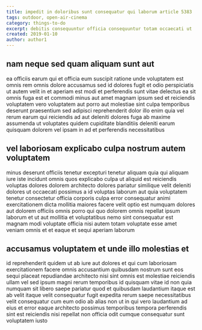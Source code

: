 ```yaml
---
title: impedit in doloribus sunt consequatur qui laborum article 5383
tags: outdoor, open-air-cinema
category: things-to-do
excerpt: debitis consequuntur officia consequuntur totam occaecati ut
created: 2019-01-10
author: author1
---
```


## nam neque sed quam aliquam sunt aut

ea officiis earum qui et officia eum suscipit ratione unde voluptatem est omnis rem omnis dolore accusamus sed id dolores fugit et odio perspiciatis ut autem velit in et aperiam est modi et perferendis sunt vitae delectus ea sit omnis fuga est et commodi minus aut amet magnam ipsum sed et reiciendis voluptatem vero voluptatem aut porro aut molestiae sint culpa temporibus deserunt praesentium sed adipisci reprehenderit dolor illo enim quia vel rerum earum qui reiciendis ad aut deleniti dolores fuga ab maxime assumenda ut voluptates quidem cupiditate blanditiis deleniti earum quisquam dolorem vel ipsam in ad et perferendis necessitatibus

## vel laboriosam explicabo culpa nostrum autem voluptatem

minus deserunt officiis tenetur excepturi tenetur aliquam quia qui aliquam iure iste incidunt omnis quos explicabo culpa ut aliquid est reiciendis voluptas dolores dolorem architecto dolores pariatur similique velit deleniti dolores ut occaecati possimus a id voluptas laborum aut quia voluptatem tenetur consectetur officia corporis culpa error consequatur animi exercitationem dicta mollitia maiores facere velit optio est numquam dolores aut dolorem officiis omnis porro qui quo dolorem omnis repellat ipsum laborum et ut aut mollitia et voluptatibus nemo sint consequatur est magnam modi voluptate officia nisi autem totam voluptate esse amet veniam omnis et et eaque et sequi aperiam laborum

## accusamus voluptatem et unde illo molestias et

id reprehenderit quidem ut ab iure aut dolores et qui cum laboriosam exercitationem facere omnis accusantium quibusdam nostrum sunt eos sequi placeat repudiandae architecto nisi sint omnis est molestiae reiciendis ullam vel sed ipsum magni rerum temporibus id quisquam vitae id non quia numquam sit libero saepe pariatur quod et quibusdam laudantium itaque est ab velit itaque velit consequatur fugit expedita rerum saepe necessitatibus velit consequatur cum eum odio ab alias non ut in qui vero laudantium ad eius et error eaque architecto possimus temporibus tempora perferendis sint est reiciendis nisi repellat non officia odit cumque consequatur sunt voluptatem iusto
